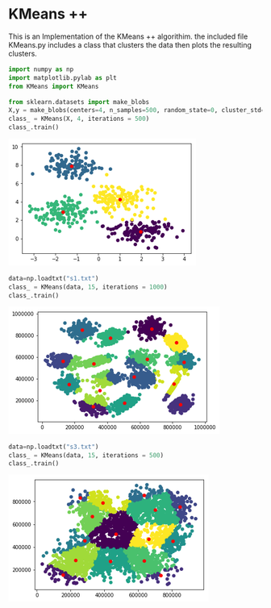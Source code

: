 # KMeans ++
This is an Implementation of the KMeans ++ algorithim. the included file KMeans.py includes a class that clusters the data then plots the resulting clusters.


```python
import numpy as np
import matplotlib.pylab as plt
from KMeans import KMeans
```


```python
from sklearn.datasets import make_blobs
X,y = make_blobs(centers=4, n_samples=500, random_state=0, cluster_std=0.7)
class_ = KMeans(X, 4, iterations = 500)
class_.train()
```


![png](output_2_0.png)



```python
data=np.loadtxt("s1.txt")
class_ = KMeans(data, 15, iterations = 1000)
class_.train()
```


![png](output_3_0.png)



```python
data=np.loadtxt("s3.txt")
class_ = KMeans(data, 15, iterations = 500)
class_.train()
```


![png](output_4_0.png)

